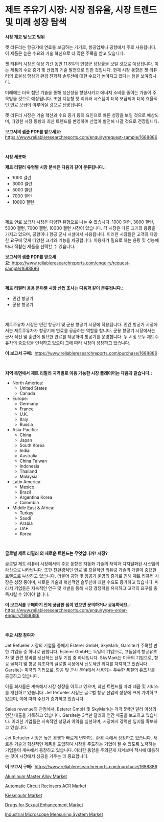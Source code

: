 <p><h1>제트 주유기 시장: 시장 점유율, 시장 트렌드 및 미래 성장 탐색</h1></p><p><strong>시장 개요 및 보고 범위</strong></p>
<p><p>젯 리퓨러는 항공기에 연료를 보급하는 기기로, 항공업체나 공항에서 주로 사용됩니다. 이 제품은 높은 수요와 기술 혁신으로 더 많은 주목을 받고 있습니다. </p><p>젯 리퓨러 시장은 예상 기간 동안 11.8%의 연평균 성장률을 보일 것으로 예상됩니다. 이는 제품의 수요 증가 및 산업의 기술 발전으로 인한 것입니다. 현재 시장 동향은 젯 리퓨러의 효율성 향상과 환경 친화적 솔루션에 대한 수요가 높아지고 있다는 점을 보여줍니다. </p><p>미래에는 더욱 첨단 기술을 통해 생산성을 향상시키고 에너지 소비를 줄이는 기술이 주목받을 것으로 예상됩니다. 또한 지능형 젯 리퓨러 시스템이 더욱 보급되어 더욱 효율적인 연료 보급이 이루어질 것으로 전망됩니다.</p><p>젯 리퓨러 시장은 기술 혁신과 수요 증가 등의 요인으로 빠른 성장을 보일 것으로 예상되며, 다양한 시장 동향과 최신 트렌드를 반영하여 산업이 발전해 나갈 것으로 전망됩니다.</p></p>
<p><strong>보고서의 샘플 PDF를 받으세요:</strong> <a href="https://www.reliableresearchreports.com/enquiry/request-sample/1688886">https://www.reliableresearchreports.com/enquiry/request-sample/1688886</a></p>
<p>&nbsp;</p>
<p><strong>시장 세분화</strong></p>
<p><strong>제트 리필러 유형별 시장 분석은 다음과 같이 분류됩니다.:</strong></p>
<p><ul><li>1000 갤런</li><li>3000 갤런</li><li>5000 갤런</li><li>7000 갤런</li><li>10000 갤런</li></ul></p>
<p>&nbsp;</p>
<p><p>제트 연료 보급차 시장은 다양한 유형으로 나눌 수 있습니다. 1000 갤런, 3000 갤런, 5000 갤런, 7000 갤런, 10000 갤런 시장이 있습니다. 각 시장은 다른 크기의 용량을 가지고 있으며, 공항이나 항공 군사 시설에서 사용됩니다. 이러한 시장들은 고객의 다양한 요구에 맞게 다양한 크기와 기능을 제공합니다. 이용자가 필요로 하는 용량 및 성능에 따라 적합한 제품을 선택할 수 있습니다.</p></p>
<p><strong>보고서의 샘플 PDF를 받으세요:</strong>&nbsp;<a href="https://www.reliableresearchreports.com/enquiry/request-sample/1688886">https://www.reliableresearchreports.com/enquiry/request-sample/1688886</a></p>
<p>&nbsp;</p>
<p><strong> 제트 리필러 응용 분야별 시장 산업 조사는 다음과 같이 분류됩니다.:</strong></p>
<p><ul><li>민간 항공기</li><li>군용 항공기</li></ul></p>
<p>&nbsp;</p>
<p><p>제트주유차 시장은 민간 항공기 및 군용 항공기 시장에 적용됩니다. 민간 항공기 시장에서는 제트주유차가 항공기에 연료를 공급하는 역할을 합니다. 군용 항공기 시장에서는 군사 작전 및 훈련에 필요한 연료를 제공하여 항공기를 운영합니다. 두 시장 모두 제트주유차의 중요성을 인식하고 있으며 그에 따라 시장이 성장하고 있습니다.</p></p>
<p><strong>이 보고서 구매:</strong>&nbsp; <a href="https://www.reliableresearchreports.com/purchase/1688886">https://www.reliableresearchreports.com/purchase/1688886</a></p>
<p>&nbsp;</p>
<p><strong>지역 측면에서 제트 리필러 지역별로 이용 가능한 시장 플레이어는 다음과 같습니다.:</strong></p>
<p><ul>
    <li>
        North America:
        <ul>
            <li>United States</li>
            <li>Canada</li>
        </ul>
    </li>
    <li>
        Europe:
        <ul>
            <li>Germany</li>
            <li>France</li>
            <li>U.K.</li>
            <li>Italy</li>
            <li>Russia</li>
        </ul>
    </li>
    <li>
        Asia-Pacific:
        <ul>
            <li>China</li>
            <li>Japan</li>
            <li>South Korea</li>
            <li>India</li>
            <li>Australia</li>
            <li>China Taiwan</li>
            <li>Indonesia</li>
            <li>Thailand</li>
            <li>Malaysia</li>
        </ul>
    </li>
    <li>
        Latin America:
        <ul>
            <li>Mexico</li>
            <li>Brazil</li>
            <li>Argentina Korea</li>
            <li>Colombia</li>
        </ul>
    </li>
    <li>
        Middle East & Africa:
        <ul>
            <li>Turkey</li>
            <li>Saudi</li>
            <li>Arabia</li>
            <li>UAE</li>
            <li>Korea</li>
        </ul>
    </li>
    </ul></p>
<p>&nbsp;</p>
<p><strong>글로벌 제트 리필러 의 새로운 트렌드는 무엇입니까? 시장?</strong></p>
<p><p>글로벌 제트 리퓨러 시장에서의 주요 동향은 자동화 기술의 채택과 디지털화된 시스템의 확산으로 나타납니다. 또한 친환경적인 연료 및 효율적인 리퓨링 기술의 개발이 중요한 트렌드로 부상하고 있습니다. 더불어 공항 및 항공기 운영의 증가로 인해 제트 리퓨러 시장은 성장 중이며, 새로운 기술과 혁신적인 솔루션에 대한 수요도 증가하고 있습니다. 따라서 기업들은 지속적인 연구 및 개발을 통해 시장 경쟁력을 유지하고 고객의 요구를 충족시킬 수 있어야 합니다.</p></p>
<p><strong>이 보고서를 구매하기 전에 궁금한 점이 있으면 문의하거나 공유하세요.</strong>- <a href="https://www.reliableresearchreports.com/enquiry/pre-order-enquiry/1688886">https://www.reliableresearchreports.com/enquiry/pre-order-enquiry/1688886</a></p>
<p>&nbsp;</p>
<p><strong>주요 시장 참여자</strong></p>
<p><p>Jet Refueler 시장의 기업들 중에서 Esterer GmbH, SkyMark, Garsite가 주목할 만한 기업들 중 하나로 꼽힙니다. Esterer GmbH는 독일의 기업으로, 고품질의 항공유조차 및 관련 장비를 생산하는 선두 기업 중 하나입니다. SkyMark는 미국의 기업으로, 항공 굴착기 및 항공 유조차의 글로벌 시장에서 선도적인 위치를 차지하고 있습니다. Garsite는 미국의 기업으로, 항공 및 군사 분야에서 사용되는 우수한 품질의 유조차를 공급하고 있습니다.</p><p>이들 회사들은 계속해서 시장 성장을 이루고 있으며, 최신 트렌드를 따라 제품 및 서비스를 개선하고 있습니다. Jet Refueler 시장은 글로벌 항공 산업의 성장에 크게 기여하고 있으며, 이에 따라 수요가 증가하고 있습니다.</p><p>Sales revenue의 관점에서, Esterer GmbH 및 SkyMark는 각각 5백만 달러 이상의 연간 매출을 기록하고 있습니다. Garsite는 3백만 달러의 연간 매출을 보고하고 있습니다. 이러한 기업들은 지속적인 성장과 이익을 실현하며, 시장에서 강력한 입지를 확보하고 있습니다.</p><p>Jet Refueler 시장은 높은 경쟁과 빠르게 변화하는 환경 속에서 성장하고 있습니다. 새로운 기술과 혁신적인 제품을 도입하여 시장을 주도하는 기업이 될 수 있도록 노력하는 기업들이 계속해서 등장하고 있습니다. 이러한 동향을 주의깊게 지켜보며 적시에 대응하는 것이 시장에서 성공을 거두는 데 중요합니다.</p></p>
<p><strong>이 보고서 구매:</strong>&nbsp;&nbsp;<a href="https://www.reliableresearchreports.com/purchase/1688886">https://www.reliableresearchreports.com/purchase/1688886</a></p>
<p><p><a href="https://view.publitas.com/reportprime-1/aluminum-master-alloy-market-size-focuses-on-market-dynamics-in-depth-analysis-and-future-projections-of-its-market-forecasted-for-period-from-2024-to-2031/">Aluminum Master Alloy Market</a></p><p><a href="https://github.com/Hazelklievgspy6vdcsmu106w/Market-Research-Report-List-1/blob/main/automatic-circuit-reclosers-acr-market.md">Automatic Circuit Reclosers ACR Market</a></p><p><a href="https://view.publitas.com/reportprime-1/kieselguhr-market-research-report-provides-thorough-industry-overview-which-offers-an-in-depth-analysis-of-product-trends-and-new-market-divisions/">Kieselguhr Market</a></p><p><a href="https://meowing-canidae-761.notion.site/Drugs-for-Sexual-Enhancement-Market-Size-Furnishes-Valuable-Information-Encompassing-Market-Share-M-acab97efe6654d4d9bdccc29364a085b">Drugs for Sexual Enhancement Market</a></p><p><a href="https://military-diascia-e68.notion.site/Decoding-the-Industrial-Microscope-Measuring-System-Market-A-Deep-Dive-into-the-Latest-Market-Trend-47d6058aeb9d4fc59334845c6e4fc6e8">Industrial Microscope Measuring System Market</a></p></p>
